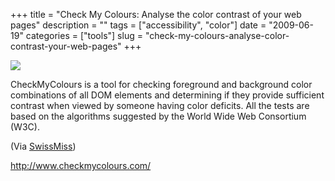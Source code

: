 +++
title = "Check My Colours: Analyse the color contrast of your web pages"
description = ""
tags = ["accessibility", "color"]
date = "2009-06-19"
categories = ["tools"]
slug = "check-my-colours-analyse-color-contrast-your-web-pages"
+++


<div class="tool-screenshot mb1"><a href="http://www.checkmycolours.com/"><img id="bluga-thumbnail-2728" class="bluga-thumbnail custom" src="//media.konigi.com/bluga/
wt522ff35169d5d_custom.jpg"/></a></div><p>CheckMyColours is a tool for checking foreground and background color combinations of all DOM elements and determining if they provide sufficient contrast when viewed by someone having color deficits. All the tests are based on the algorithms suggested by the World Wide Web Consortium (W3C).</p>
<p>(Via <a href="http://swiss-miss.com/">SwissMiss</a>)</p>
  
<p><a href="http://www.checkmycolours.com/">http://www.checkmycolours.com/</a></p>
      
